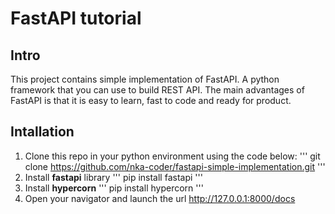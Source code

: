 # FastAPI tutorial
## Intro
This project contains simple implementation of FastAPI. A python framework that you can use to build REST API. The main advantages of FastAPI is that it is easy to learn, fast to code and ready for product.
## Intallation
1. Clone this repo in your python environment using the code below:
'''
git clone https://github.com/nka-coder/fastapi-simple-implementation.git
'''
2. Install **fastapi** library
'''
pip install fastapi
'''
3. Install **hypercorn**
'''
pip install hypercorn
'''
4. Open your navigator and launch the url http://127.0.0.1:8000/docs

